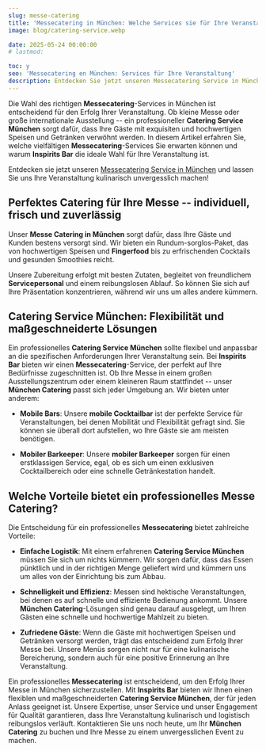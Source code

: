 ```yaml
---
slug: messe-catering
title: 'Messecatering in München: Welche Services sie für Ihre Veranstaltung erwarten können'
image: blog/catering-service.webp

date: 2025-05-24 00:00:00
# lastmod: 

toc: y
seo: 'Messecatering en München: Services für Ihre Veranstaltung'
description: Entdecken Sie jetzt unseren Messecatering Service in München und lassen Sie uns Ihre Veranstaltung kulinarisch unvergesslich machen!
---
```

Die Wahl des richtigen **Messecatering**-Services in München ist entscheidend für den Erfolg Ihrer Veranstaltung. Ob kleine Messe oder große internationale Ausstellung -- ein professioneller **Catering Service München** sorgt dafür, dass Ihre Gäste mit exquisiten und hochwertigen Speisen und Getränken verwöhnt werden. In diesem Artikel erfahren Sie, welche vielfältigen **Messecatering**-Services Sie erwarten können und warum **Inspirits Bar** die ideale Wahl für Ihre Veranstaltung ist.

Entdecken sie jetzt unseren [Messecatering Service in München](/service/messe-catering-munchen/) und lassen Sie uns Ihre Veranstaltung kulinarisch unvergesslich machen!

## Perfektes Catering für Ihre Messe -- individuell, frisch und zuverlässig

Unser **Messe Catering in München** sorgt dafür, dass Ihre Gäste und Kunden bestens versorgt sind. Wir bieten ein Rundum-sorglos-Paket, das von hochwertigen Speisen und **Fingerfood** bis zu erfrischenden Cocktails und gesunden Smoothies reicht.

Unsere Zubereitung erfolgt mit besten Zutaten, begleitet von freundlichem **Servicepersonal** und einem reibungslosen Ablauf. So können Sie sich auf Ihre Präsentation konzentrieren, während wir uns um alles andere kümmern.

## Catering Service München: Flexibilität und maßgeschneiderte Lösungen

Ein professionelles **Catering Service München** sollte flexibel und anpassbar an die spezifischen Anforderungen Ihrer Veranstaltung sein. Bei **Inspirits Bar** bieten wir einen **Messecatering**-Service, der perfekt auf Ihre Bedürfnisse zugeschnitten ist. Ob Ihre Messe in einem großen Ausstellungszentrum oder einem kleineren Raum stattfindet -- unser **München Catering** passt sich jeder Umgebung an. Wir bieten unter anderem:

- **Mobile Bars**: Unsere **mobile Cocktailbar** ist der perfekte Service für Veranstaltungen, bei denen Mobilität und Flexibilität gefragt sind. Sie können sie überall dort aufstellen, wo Ihre Gäste sie am meisten benötigen.

- **Mobiler Barkeeper**: Unsere **mobiler Barkeeper** sorgen für einen erstklassigen Service, egal, ob es sich um einen exklusiven Cocktailbereich oder eine schnelle Getränkestation handelt.

## Welche Vorteile bietet ein professionelles Messe Catering?

Die Entscheidung für ein professionelles **Messecatering** bietet zahlreiche Vorteile:

- **Einfache Logistik**: Mit einem erfahrenen **Catering Service München** müssen Sie sich um nichts kümmern. Wir sorgen dafür, dass das Essen pünktlich und in der richtigen Menge geliefert wird und kümmern uns um alles von der Einrichtung bis zum Abbau.

- **Schnelligkeit und Effizienz**: Messen sind hektische Veranstaltungen, bei denen es auf schnelle und effiziente Bedienung ankommt. Unsere **München Catering**-Lösungen sind genau darauf ausgelegt, um Ihren Gästen eine schnelle und hochwertige Mahlzeit zu bieten.

- **Zufriedene Gäste**: Wenn die Gäste mit hochwertigen Speisen und Getränken versorgt werden, trägt das entscheidend zum Erfolg Ihrer Messe bei. Unsere Menüs sorgen nicht nur für eine kulinarische Bereicherung, sondern auch für eine positive Erinnerung an Ihre Veranstaltung.

Ein professionelles **Messecatering** ist entscheidend, um den Erfolg Ihrer Messe in München sicherzustellen. Mit **Inspirits Bar** bieten wir Ihnen einen flexiblen und maßgeschneiderten **Catering Service München**, der für jeden Anlass geeignet ist. Unsere Expertise, unser Service und unser Engagement für Qualität garantieren, dass Ihre Veranstaltung kulinarisch und logistisch reibungslos verläuft. Kontaktieren Sie uns noch heute, um Ihr **München Catering** zu buchen und Ihre Messe zu einem unvergesslichen Event zu machen.